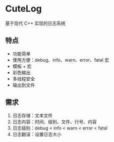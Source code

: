 # CuteLog

基于现代 C++ 实现的日志系统

## 特点

- 功能简单
- 使用方便：debug、info、warn、error、fatal 宏
- 模板 + 宏
- 彩色输出
- 多线程安全
- 输出到文件

## 需求

1. 日志存储：文本文件
2. 日志内容：时间、级别、文件、行号、内容
3. 日志级别：debug < info < warn < error < fatal
4. 日志翻滚：设置日志大小
